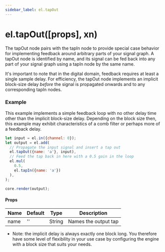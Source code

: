 ```yaml
---
sidebar_label: el.tapOut
---
```


# el.tapOut([props], xn)

The tapOut node pairs with the tapIn node to provide special case behavior for implementing
feedback around arbitrary parts of your signal graph. A tapOut node is identified by name,
and its signal can be fed back into any part of your signal graph using a tapIn node by the
same name.

It's important to note that in the digital domain, feedback requires at least a single sample
delay. For efficiency, the tapOut node implements an implicit block-size delay _before_ the signal
is propagated onwards and to any corresponding tapIn nodes.


### Example

This example implements a simple feedback loop with no other delay time other than the implicit block-size
delay. Depending on the block size then, this example may exhibit characteristics of a comb filter or perhaps more
of a feedback delay.

```js
let input = el.in({channel: 0});
let output = el.add(
  // Propagate the input signal and insert a tap out
  el.tapOut({name: 'a'}, input),
  // Feed the tap back in here with a 0.5 gain in the loop
  el.mul(
    0.5,
    el.tapIn({name: 'a'})
  ),
);

core.render(output);
```

#### Props

| Name     | Default  | Type   | Description                                   |
| -------- | -------- | ------ | --------------------------------------------- |
| name     | ''       | String | Names the output tap                          |


* Note: the implicit delay is always exactly one block long. You therefore have some level of flexibility
  in your use case by configuring the engine with a block size that suits your needs.
